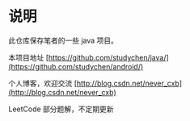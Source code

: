 说明
=======
此仓库保存笔者的一些 java 项目。

本项目地址 [https://github.com/studychen/java/](https://github.com/studychen/android/)

个人博客，欢迎交流 [http://blog.csdn.net/never_cxb](http://blog.csdn.net/never_cxb)

LeetCode 部分题解，不定期更新
